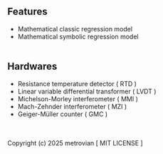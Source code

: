 ## Features ##
- Mathematical classic regression model
- Mathematical symbolic regression model
<br/></br>
## Hardwares ##
- Resistance temperature detector ( RTD )
- Linear variable differential transformer ( LVDT )
- Michelson-Morley interferometer ( MMI )
- Mach-Zehnder interferometer ( MZI )
- Geiger-Müller counter ( GMC )

<br/></br>
Copyright (c) 2025 metrovian [ MIT LICENSE ]
